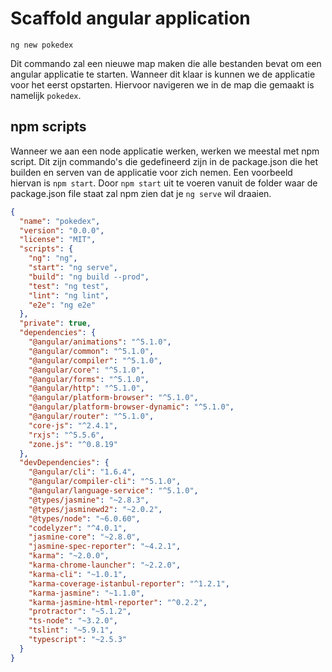 # Scaffold angular application

`ng new pokedex`

Dit commando zal een nieuwe map maken die alle bestanden bevat om een angular applicatie te starten. Wanneer dit klaar is kunnen we de applicatie voor het eerst opstarten. Hiervoor navigeren we in de map die gemaakt is namelijk `pokedex`. 

## npm scripts  

Wanneer we aan een node applicatie werken, werken we meestal met npm script. Dit zijn commando's die gedefineerd zijn in de package.json die het builden en serven van de applicatie voor zich nemen. Een voorbeeld hiervan is `npm start`. Door `npm start` uit te voeren vanuit de folder waar de package.json file staat zal npm zien dat je `ng serve` wil draaien.

```json
{
  "name": "pokedex",
  "version": "0.0.0",
  "license": "MIT",
  "scripts": {
    "ng": "ng",
    "start": "ng serve",
    "build": "ng build --prod",
    "test": "ng test",
    "lint": "ng lint",
    "e2e": "ng e2e"
  },
  "private": true,
  "dependencies": {
    "@angular/animations": "^5.1.0",
    "@angular/common": "^5.1.0",
    "@angular/compiler": "^5.1.0",
    "@angular/core": "^5.1.0",
    "@angular/forms": "^5.1.0",
    "@angular/http": "^5.1.0",
    "@angular/platform-browser": "^5.1.0",
    "@angular/platform-browser-dynamic": "^5.1.0",
    "@angular/router": "^5.1.0",
    "core-js": "^2.4.1",
    "rxjs": "^5.5.6",
    "zone.js": "^0.8.19"
  },
  "devDependencies": {
    "@angular/cli": "1.6.4",
    "@angular/compiler-cli": "^5.1.0",
    "@angular/language-service": "^5.1.0",
    "@types/jasmine": "~2.8.3",
    "@types/jasminewd2": "~2.0.2",
    "@types/node": "~6.0.60",
    "codelyzer": "^4.0.1",
    "jasmine-core": "~2.8.0",
    "jasmine-spec-reporter": "~4.2.1",
    "karma": "~2.0.0",
    "karma-chrome-launcher": "~2.2.0",
    "karma-cli": "~1.0.1",
    "karma-coverage-istanbul-reporter": "^1.2.1",
    "karma-jasmine": "~1.1.0",
    "karma-jasmine-html-reporter": "^0.2.2",
    "protractor": "~5.1.2",
    "ts-node": "~3.2.0",
    "tslint": "~5.9.1",
    "typescript": "~2.5.3"
  }
}
```
